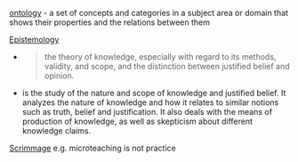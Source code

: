 [ontology](https://www.google.com/search?q=ontology) - a set of concepts and categories in a subject area or domain that shows their properties and the relations between them

[Epistemology](https://www.google.com/search?q=epistemology)
* > the theory of knowledge, especially with regard to its methods, validity, and scope, and the distinction between justified belief and opinion.
* is the study of the nature and scope of knowledge and justified belief. It analyzes the nature of knowledge and how it relates to similar notions such as truth, belief and justification. It also deals with the means of production of knowledge, as well as skepticism about different knowledge claims.

[Scrimmage](https://improvingteaching.co.uk/2016/08/14/practice-based-teacher-training-a-framework-for-design-and-facilitation/) e.g. microteaching is not practice